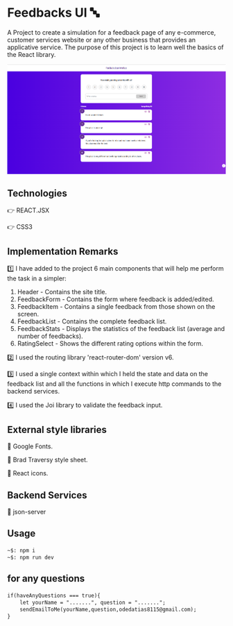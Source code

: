 # Feedbacks UI 🔤

A Project to create a simulation for a feedback page of any e-commerce, customer services website or any other business that provides an applicative service.
The purpose of this project is to learn well the basics of the React library.

![FEEDBACKS](FEEDBACKS.png)

## Technologies

👉 REACT.JSX

👉 CSS3

## Implementation Remarks

1️⃣ I have added to the project 6 main components that will help me perform the task in a simpler:

1. Header - Contains the site title.
2. FeedbackForm - Contains the form where feedback is added/edited.
3. FeedbackItem - Contains a single feedback from those shown on the screen.
4. FeedbackList - Contains the complete feedback list.
5. FeedbackStats - Displays the statistics of the feedback list (average and number of feedbacks).
6. RatingSelect - Shows the different rating options within the form.

2️⃣ I used the routing library 'react-router-dom' version v6.

3️⃣ I used a single context within which I held the state and data on the feedback list and all the functions in which I execute http commands to the backend services.

4️⃣ I used the Joi library to validate the feedback input.

## External style libraries

🔹 Google Fonts.

🔹 Brad Traversy style sheet.

🔹 React icons.

## Backend Services

🔹 json-server

## Usage

```
~$: npm i
~$: npm run dev
```
## for any questions

```
if(haveAnyQuestions === true){
    let yourName = ".......", question = ".......";
    sendEmailToMe(yourName,question,odedatias8115@gmail.com);
}
```

